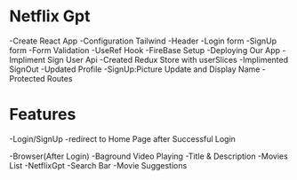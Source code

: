 # Netflix Gpt
-Create React App
-Configuration Tailwind
-Header
-Login form
-SignUp form
-Form Validation
-UseRef Hook
-FireBase Setup
-Deploying Our App
-Impliment Sign User Api
-Created Redux Store with userSlices
-Implimented SignOut
-Updated Profile
-SignUp:Picture Update and Display Name
-Protected Routes





# Features
-Login/SignUp
-redirect to Home Page after Successful Login

-Browser(After Login)
    -Baground Video Playing 
    -Title & Description
    -Movies List 
-NetflixGpt
    -Search Bar 
    -Movie Suggestions

